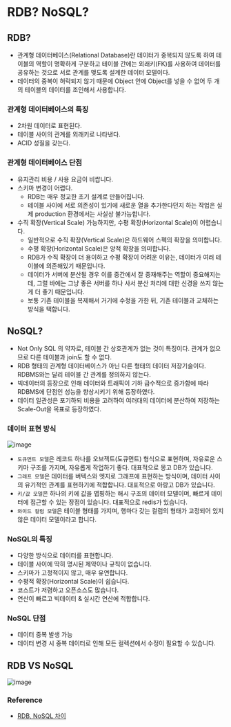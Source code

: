 # RDB? NoSQL?

## RDB?
- 관계형 데이터베이스(Relational Database)란 데이터가 중복되지 않도록 하여 테이블의 역할이 명확하게 구분하고 테이블 간에는 외래키(FK)를 사용하여 데이터를 공유하는 것으로 서로 관계를 맺도록 설계한 데이터 모델이다.
- 데이터의 중복이 허락되지 않기 때문에 Object 안에 Object를 넣을 수 없어 두 개의 테이블의 데이터를 조인해서 사용합니다.

### 관계형 데이터베이스의 특징
- 2차원 데이터로 표현된다.
- 테이블 사이의 관계를 외래키로 나타낸다.
- ACID 성질을 갖는다.

### 관계형 데이터베이스 단점
- 유지관리 비용 / 사용 요금이 비쌉니다.
- 스키마 변경이 어렵다. 
    - RDB는 매우 정교한 초기 설계로 만들어집니다.
    - 테이블 사이에 서로 의존성이 있기에 새로운 열을 추가한다던지 하는 작업은 실제 production 환경에서는 사실상 불가능합니다.
- 수직 확장(Vertical Scale) 가능하지만, 수평 확장(Horizontal Scale)이 어렵습니다.
  - 일반적으로 수직 확장(Vertical Scale)은 하드웨어 스펙의 확장을 의미합니다.
  - 수평 확장(Horizontal Scale)은 양적 확장을 의미합니다.
  - RDB가 수직 확장이 더 용이하고 수평 확장이 어려운 이유는, 데이터가 여러 테이블에 의존해있기 때문입니다.
  - 데이터가 서버에 분산될 경우 이를 중간에서 잘 중재해주는 역할이 중요해지는데, 그럴 바에는 그냥 좋은 서버를 하나 사서 분산 처리에 대한 신경을 쓰지 않는게 더 좋기 때문입니다.
  - 보통 기존 테이블을 복제해서 거기에 수정을 가한 뒤, 기존 테이블과 교체하는 방식을 택합니다.

## NoSQL?
- Not Only SQL 의 약자로, 테이블 간 상호관계가 없는 것이 특징이다. 관계가 없으므로 다른 테이블과 join도 할 수 없다.
- RDB 형태의 관계형 데이터베이스가 아닌 다른 형태의 데이터 저장기술이다. RDBMS와는 달리 테이블 간 관계를 정의하지 않는다.
- 빅데이터의 등장으로 인해 데이터와 트래픽이 기하 급수적으로 증가함에 따라 RDBMS에 단점인 성능을 향상시키기 위해 등장하였다.
- 데이터 일관성은 포기하되 비용을 고려하여 여러대의 데이터에 분산하여 저장하는 Scale-Out을 목표로 등장하였다.

### 데이터 표현 방식
![image](https://github.com/inyoung0215/CS-Study/assets/84082544/d9f55472-9c6d-4b4a-a818-864fe86ffd75)

- `도큐먼트 모델`은 레코드 하나를 오브젝트(도큐먼트) 형식으로 표현하며, 자유로운 스키마 구조를 가지며, 자유롭게 작업하기 좋다. 대표적으로 몽고 DB가 있습니다.
- `그래프 모델`은 데이터를 버텍스와 엣지로 그래프에 표현하는 방식이며, 데이터 사이의 유기적인 관계를 표현하기에 적합합니다. 대표적으로 아랑고 DB가 있습니다.
- `키/값 모델`은 하나의 키에 값을 맵핑하는 해시 구조의 데이터 모델이며, 빠르게 데이터에 접근할 수 있는 장점이 있습니다. 대표적으로 redis가 있습니다.
- `와이드 컬럼 모델`은 테이블 형태를 가지며, 행마다 갖는 컬럼의 형태가 고정되어 있지 않은 데이터 모델이라고 합니다.

### NoSQL의 특징
- 다양한 방식으로 데이터를 표현합니다.
- 테이블 사이에 딱히 명시된 제약이나 규칙이 없습니다.
- 스키마가 고정적이지 않고, 매우 유연합니다.
- 수평적 확장(Horizontal Scale)이 쉽습니다.
- 코스트가 저렴하고 오픈소스도 많습니다.
- 연산이 빠르고 빅데이터 & 실시간 연산에 적합합니다.

### NoSQL 단점
- 데이터 중복 발생 가능
- 데이터 변경 시 중복 데이터로 인해 모든 컬렉션에서 수정이 필요할 수 있습니다.

## RDB VS NoSQL
![image](https://github.com/inyoung0215/CS-Study/assets/84082544/dd6a3b61-03fe-4ab7-a22c-84399826b73e)


### Reference
- [RDB, NoSQL 차이](https://hyuuny.tistory.com/158)
